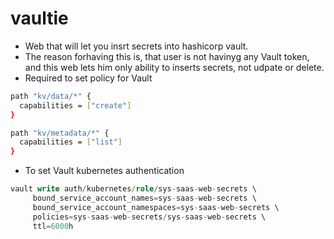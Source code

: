 # vaultie
- Web that will let you insrt secrets into hashicorp vault.
- The reason forhaving this is, that user is not havinyg any Vault token, and this web lets him only ability to inserts secrets, not udpate or delete.
- Required to set policy for Vault
```bash
path "kv/data/*" {
  capabilities = ["create"]
}

path "kv/metadata/*" {
  capabilities = ["list"]
} 
```
- To set Vault kubernetes authentication
```sql
vault write auth/kubernetes/role/sys-saas-web-secrets \
     bound_service_account_names=sys-saas-web-secrets \
     bound_service_account_namespaces=sys-saas-web-secrets \
     policies=sys-saas-web-secrets/sys-saas-web-secrets \
     ttl=6000h
```